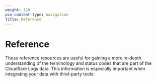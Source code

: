 ```yaml
---
weight: 110
pcx-content-type: navigation
title: Reference
---
```


# Reference

These reference resources are useful for gaining a more in-depth understanding of the terminology and status codes that are part of the Cloudflare Logs data. This information is especially important when integrating your data with third-party tools:

<DirectoryListing path="/reference" />
